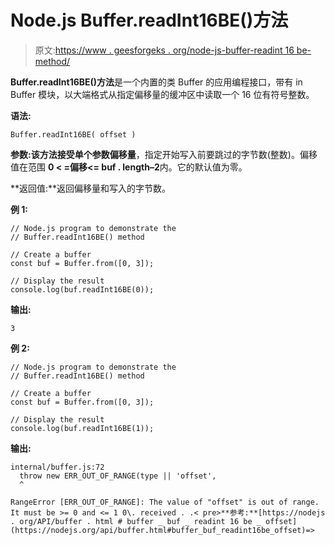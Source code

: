 # Node.js Buffer.readInt16BE()方法

> 原文:[https://www . geesforgeks . org/node-js-buffer-readint 16 be-method/](https://www.geeksforgeeks.org/node-js-buffer-readint16be-method/)

**Buffer.readInt16BE()方法**是一个内置的类 Buffer 的应用编程接口，带有 in Buffer 模块，以大端格式从指定偏移量的缓冲区中读取一个 16 位有符号整数。

**语法:**

```
Buffer.readInt16BE( offset )
```

**参数:**该方法接受单个参数**偏移量**，指定开始写入前要跳过的字节数(整数)。偏移值在范围 **0 < =偏移<= buf . length–2**内。它的默认值为零。

**返回值:**返回偏移量和写入的字节数。

**例 1:**

```
// Node.js program to demonstrate the   
// Buffer.readInt16BE() method  

// Create a buffer 
const buf = Buffer.from([0, 3]);

// Display the result
console.log(buf.readInt16BE(0));
```

**输出:**

```
3
```

**例 2:**

```
// Node.js program to demonstrate the   
// Buffer.readInt16BE() method  

// Create a buffer 
const buf = Buffer.from([0, 3]);

// Display the result
console.log(buf.readInt16BE(1));
```

**输出:**

```
internal/buffer.js:72
  throw new ERR_OUT_OF_RANGE(type || 'offset',
  ^

RangeError [ERR_OUT_OF_RANGE]: The value of "offset" is out of range.
It must be >= 0 and <= 1 0\. received . .< pre>**参考:**[https://nodejs . org/API/buffer . html # buffer _ buf _ readint 16 be _ offset](https://nodejs.org/api/buffer.html#buffer_buf_readint16be_offset)=>
```